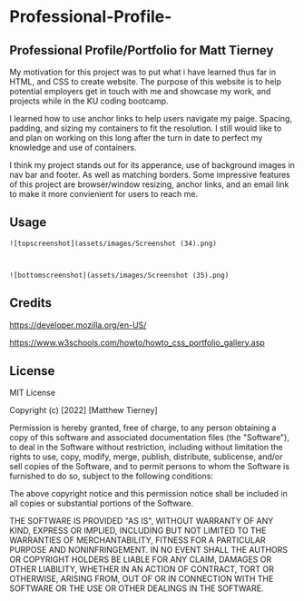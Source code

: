 # Professional-Profile-

## Professional Profile/Portfolio for Matt Tierney 


My motivation for this project was to put what i have learned thus far in HTML, and CSS to create website. The purpose of this website is to help potential employers get in touch with me and showcase my work, and projects while in the KU coding bootcamp. 

I learned how to use anchor links to help users navigate my paige. Spacing, padding, and sizing my containers to fit the resolution. I still would like to and plan on working on this long after the turn in date to perfect my knowledge and use of containers.

I think my project stands out for its apperance, use of background images in nav bar and footer. As well as matching borders. 
Some impressive features of this project are browser/window resizing, anchor links, and an email link to make it more convienient for users to reach me. 

  
  ## Usage 
  
  
    ![topscreenshot](assets/images/Screenshot (34).png)
    

      
    ![bottomscreenshot](assets/images/Screenshot (35).png)
  

## Credits

https://developer.mozilla.org/en-US/

https://www.w3schools.com/howto/howto_css_portfolio_gallery.asp

## License

MIT License

Copyright (c) [2022] [Matthew Tierney]

Permission is hereby granted, free of charge, to any person obtaining a copy
of this software and associated documentation files (the "Software"), to deal
in the Software without restriction, including without limitation the rights
to use, copy, modify, merge, publish, distribute, sublicense, and/or sell
copies of the Software, and to permit persons to whom the Software is
furnished to do so, subject to the following conditions:

The above copyright notice and this permission notice shall be included in all
copies or substantial portions of the Software.

THE SOFTWARE IS PROVIDED "AS IS", WITHOUT WARRANTY OF ANY KIND, EXPRESS OR
IMPLIED, INCLUDING BUT NOT LIMITED TO THE WARRANTIES OF MERCHANTABILITY,
FITNESS FOR A PARTICULAR PURPOSE AND NONINFRINGEMENT. IN NO EVENT SHALL THE
AUTHORS OR COPYRIGHT HOLDERS BE LIABLE FOR ANY CLAIM, DAMAGES OR OTHER
LIABILITY, WHETHER IN AN ACTION OF CONTRACT, TORT OR OTHERWISE, ARISING FROM,
OUT OF OR IN CONNECTION WITH THE SOFTWARE OR THE USE OR OTHER DEALINGS IN THE
SOFTWARE.